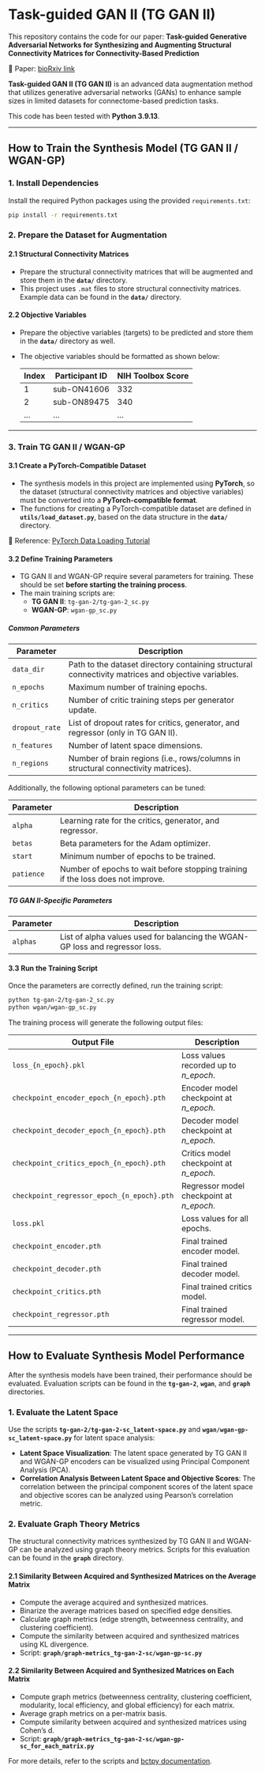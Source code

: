 # Task-guided GAN II (TG GAN II)

This repository contains the code for our paper:
**Task-guided Generative Adversarial Networks for Synthesizing and Augmenting Structural Connectivity Matrices for Connectivity-Based Prediction**

📝 Paper: [bioRxiv link](https://www.biorxiv.org/content/10.1101/2024.02.13.580039v1)

**Task-guided GAN II (TG GAN II)** is an advanced data augmentation method that utilizes generative adversarial networks (GANs) to enhance sample sizes in limited datasets for connectome-based prediction tasks.

This code has been tested with **Python 3.9.13**.

---

## How to Train the Synthesis Model (TG GAN II / WGAN-GP)

### 1. Install Dependencies

Install the required Python packages using the provided `requirements.txt`:

```bash
pip install -r requirements.txt
```

### 2. Prepare the Dataset for Augmentation

#### 2.1 Structural Connectivity Matrices

- Prepare the structural connectivity matrices that will be augmented and store them in the **`data/`** directory.
- This project uses `.mat` files to store structural connectivity matrices. Example data can be found in the **`data/`** directory.

#### 2.2 Objective Variables

- Prepare the objective variables (targets) to be predicted and store them in the **`data/`** directory as well.
- The objective variables should be formatted as shown below:

    | Index | Participant ID | NIH Toolbox Score |
    |---|---|---|
    | 1 | sub-ON41606 | 332 |
    | 2 | sub-ON89475 | 340 |
    | ... | ... | ... |

---

### 3. Train TG GAN II / WGAN-GP

#### 3.1 Create a PyTorch-Compatible Dataset

- The synthesis models in this project are implemented using **PyTorch**, so the dataset (structural connectivity matrices and objective variables) must be converted into a **PyTorch-compatible format**.
- The functions for creating a PyTorch-compatible dataset are defined in **`utils/load_dataset.py`**, based on the data structure in the **`data/`** directory.

📌 Reference: [PyTorch Data Loading Tutorial](https://pytorch.org/tutorials/beginner/data_loading_tutorial.html)

#### 3.2 Define Training Parameters

- TG GAN II and WGAN-GP require several parameters for training. These should be set **before starting the training process**.
- The main training scripts are:
  - **TG GAN II**: `tg-gan-2/tg-gan-2_sc.py`
  - **WGAN-GP**: `wgan-gp_sc.py`

##### Common Parameters

| Parameter | Description |
|---|---|
| `data_dir` | Path to the dataset directory containing structural connectivity matrices and objective variables. |
| `n_epochs` | Maximum number of training epochs. |
| `n_critics` | Number of critic training steps per generator update. |
| `dropout_rate` | List of dropout rates for critics, generator, and regressor (only in TG GAN II). |
| `n_features` | Number of latent space dimensions. |
| `n_regions` | Number of brain regions (i.e., rows/columns in structural connectivity matrices). |

Additionally, the following optional parameters can be tuned:

| Parameter | Description |
|---|---|
| `alpha` | Learning rate for the critics, generator, and regressor. |
| `betas` | Beta parameters for the Adam optimizer. |
| `start` | Minimum number of epochs to be trained. |
| `patience` | Number of epochs to wait before stopping training if the loss does not improve. |

##### TG GAN II-Specific Parameters

| Parameter | Description |
|---|---|
| `alphas` | List of alpha values used for balancing the WGAN-GP loss and regressor loss. |

#### 3.3 Run the Training Script

Once the parameters are correctly defined, run the training script:

```bash
python tg-gan-2/tg-gan-2_sc.py
python wgan/wgan-gp_sc.py
```

The training process will generate the following output files:

| Output File | Description |
|---|---|
| `loss_{n_epoch}.pkl` | Loss values recorded up to *n_epoch*. |
| `checkpoint_encoder_epoch_{n_epoch}.pth` | Encoder model checkpoint at *n_epoch*. |
| `checkpoint_decoder_epoch_{n_epoch}.pth` | Decoder model checkpoint at *n_epoch*. |
| `checkpoint_critics_epoch_{n_epoch}.pth` | Critics model checkpoint at *n_epoch*. |
| `checkpoint_regressor_epoch_{n_epoch}.pth` | Regressor model checkpoint at *n_epoch*. |
| `loss.pkl` | Loss values for all epochs. |
| `checkpoint_encoder.pth` | Final trained encoder model. |
| `checkpoint_decoder.pth` | Final trained decoder model. |
| `checkpoint_critics.pth` | Final trained critics model. |
| `checkpoint_regressor.pth` | Final trained regressor model. |

---

## How to Evaluate Synthesis Model Performance

After the synthesis models have been trained, their performance should be evaluated. Evaluation scripts can be found in the **`tg-gan-2`**, **`wgan`**, and **`graph`** directories.

### 1. Evaluate the Latent Space

Use the scripts **`tg-gan-2/tg-gan-2-sc_latent-space.py`** and **`wgan/wgan-gp-sc_latent-space.py`** for latent space analysis:

- **Latent Space Visualization**: The latent space generated by TG GAN II and WGAN-GP encoders can be visualized using Principal Component Analysis (PCA).
- **Correlation Analysis Between Latent Space and Objective Scores**: The correlation between the principal component scores of the latent space and objective scores can be analyzed using Pearson’s correlation metric.

### 2. Evaluate Graph Theory Metrics

The structural connectivity matrices synthesized by TG GAN II and WGAN-GP can be analyzed using graph theory metrics. Scripts for this evaluation can be found in the **`graph`** directory.

#### 2.1 Similarity Between Acquired and Synthesized Matrices on the Average Matrix
- Compute the average acquired and synthesized matrices.
- Binarize the average matrices based on specified edge densities.
- Calculate graph metrics (edge strength, betweenness centrality, and clustering coefficient).
- Compute the similarity between acquired and synthesized matrices using KL divergence.
- Script: **`graph/graph-metrics_tg-gan-2-sc/wgan-gp-sc.py`**

#### 2.2 Similarity Between Acquired and Synthesized Matrices on Each Matrix
- Compute graph metrics (betweenness centrality, clustering coefficient, modularity, local efficiency, and global efficiency) for each matrix.
- Average graph metrics on a per-matrix basis.
- Compute similarity between acquired and synthesized matrices using Cohen’s d.
- Script: **`graph/graph-metrics_tg-gan-2-sc/wgan-gp-sc_for_each_matrix.py`**

For more details, refer to the scripts and [bctpy documentation](https://github.com/aestrivex/bctpy).